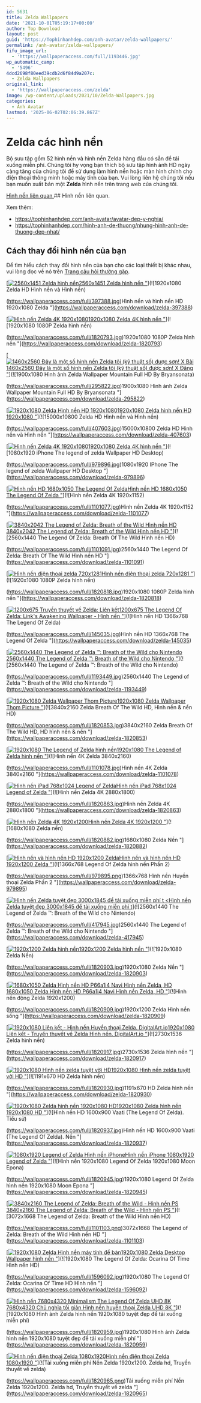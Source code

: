 ```yaml
---
id: 5631
title: Zelda Wallpapers
date: '2021-10-01T05:19:17+00:00'
author: Top Download
layout: post
guid: 'https://Tophinhanhdep.com/anh-avatar/zelda-wallpapers/'
permalink: /anh-avatar/zelda-wallpapers/
fifu_image_url:
  - 'https://wallpaperaccess.com/full/1193446.jpg'
wp_automatic_camp:
  - '5496'
4dcd2698f80eed39cdb2d6f84d9a207c:
  - Zelda Wallpapers
original_link:
  - 'https://wallpaperaccess.com/zelda'
image: /wp-content/uploads/2021/10/Zelda-Wallpapers.jpg
categories:
  - Ảnh Avatar
lastmod: '2025-06-02T02:06:39.867Z'
---
```

# Zelda các hình nền

Bộ sưu tập gồm 52 hình nền và hình nền Zelda hàng đầu có sẵn để tải xuống miễn phí. Chúng tôi hy vọng bạn thích bộ sưu tập hình ảnh HD ngày càng tăng của chúng tôi để sử dụng làm hình nền hoặc màn hình chính cho điện thoại thông minh hoặc máy tính của bạn. Vui lòng liên hệ chúng tôi nếu bạn muốn xuất bản một **Zelda** hình nền trên trang web của chúng tôi.

[Hình nền liên quan ](#related) ## Hình nền liên quan.

   
 Xem thêm:

   
- <https://tophinhanhdep.com/anh-avatar/avatar-dep-y-nghia/>
- <https://tophinhanhdep.com/hinh-anh-de-thuong/nhung-hinh-anh-de-thuong-dep-nhat/>

## Cách thay đổi hình nền của bạn

Để tìm hiểu cách thay đổi hình nền của bạn cho các loại thiết bị khác nhau, vui lòng đọc về nó trên [Trang câu hỏi thường gặp](https://tophinhanhdep.com/faq/).

  
[[![2560x1451 Zelda hình nền](https://wallpaperaccess.com/full/1193446.jpg)2560x1451 Zelda hình nền "](https://wallpaperaccess.com/download/zelda-1193446)](![1920x1080 Zelda HD Hình nền và Hình nền)

(https://wallpaperaccess.com/full/397388.jpg)Hình nền và hình nền HD 1920x1080 Zelda "](https://wallpaperaccess.com/download/zelda-397388)

[[![Hình nền Zelda 4K 1920x1080](https://wallpaperaccess.com/full/1820782.jpg)1920x1080 Zelda 4K hình nền "](https://wallpaperaccess.com/download/zelda-1820782)](![1920x1080 1080P Zelda hình nền)

(https://wallpaperaccess.com/full/1820793.jpg)1920x1080 1080P Zelda hình nền "](https://wallpaperaccess.com/download/zelda-1820793)

[[![1460x2560 Đây là một số hình nền Zelda tôi (kỹ thuật số) được sơn!  X Bài](https://wallpaperaccess.com/full/1820803.jpg)1460x2560 Đây là một số hình nền Zelda tôi (kỹ thuật số) được sơn! X Đăng "](https://wallpaperaccess.com/download/zelda-1820803)](![1900x1080 Hình ảnh Zelda Wallpaper Mountain Full HD By Bryansonata)

(https://wallpaperaccess.com/full/295822.jpg)1900x1080 Hình ảnh Zelda Wallpaper Mountain Full HD By Bryansonata "](https://wallpaperaccess.com/download/zelda-295822)

[[![1920x1080 Zelda Hình nền HD 1920x1080](https://wallpaperaccess.com/full/1820808.jpg)1920x1080 Zelda hình nền HD 1920x1080 "](https://wallpaperaccess.com/download/zelda-1820808)](![15000x10800 Zelda HD Hình nền và Hình nền)

(https://wallpaperaccess.com/full/407603.jpg)15000x10800 Zelda HD Hình nền và Hình nền "](https://wallpaperaccess.com/download/zelda-407603)

[[![Hình nền Zelda 4K 1920x1080](https://wallpaperaccess.com/full/1101080.jpg)1920x1080 Zelda 4K hình nền "](https://wallpaperaccess.com/download/zelda-1101080)](![1080x1920 iPhone The legend of zelda Wallpaper HD Desktop)

(https://wallpaperaccess.com/full/979896.jpg)1080x1920 IPhone The legend of zelda Wallpaper HD Desktop "](https://wallpaperaccess.com/download/zelda-979896)

[[![Hình nền HD 1680x1050 The Legend Of Zelda](https://wallpaperaccess.com/full/430092.jpg)Hình nền HD 1680x1050 The Legend Of Zelda "](https://wallpaperaccess.com/download/zelda-430092)](![Hình nền Zelda 4K 1920x1152)

(https://wallpaperaccess.com/full/1101077.jpg)Hình nền Zelda 4K 1920x1152 "](https://wallpaperaccess.com/download/zelda-1101077)

[[![3840x2042 The Legend of Zelda: Breath of the Wild Hình nền HD](https://wallpaperaccess.com/full/1820814.jpg)3840x2042 The Legend of Zelda: Breath of the Wild Hình nền HD "](https://wallpaperaccess.com/download/zelda-1820814)](![2560x1440 The Legend Of Zelda: Breath Of The Wild Hình nền HD)

(https://wallpaperaccess.com/full/1101091.jpg)2560x1440 The Legend Of Zelda: Breath Of The Wild Hình nền HD "](https://wallpaperaccess.com/download/zelda-1101091)

[[![Hình nền điện thoại zelda 720x1281](https://wallpaperaccess.com/full/113021.png)Hình nền điện thoại zelda 720x1281 "](https://wallpaperaccess.com/download/zelda-113021)](![1920x1080 1080P Zelda hình nền)

(https://wallpaperaccess.com/full/1820818.jpg)1920x1080 1080P Zelda hình nền "](https://wallpaperaccess.com/download/zelda-1820818)

[[![1200x675 Truyền thuyết về Zelda: Liên kết](https://wallpaperaccess.com/full/1820841.png)1200x675 The Legend Of Zelda: Link's Awakening Wallpaper - Hình nền "](https://wallpaperaccess.com/download/zelda-1820841)](![Hình nền HD 1366x768 The Legend Of Zelda)

(https://wallpaperaccess.com/full/145035.jpg)Hình nền HD 1366x768 The Legend Of Zelda "](https://wallpaperaccess.com/download/zelda-145035)

[[![2560x1440 The Legend of Zelda ™: Breath of the Wild cho Nintendo](https://wallpaperaccess.com/full/417662.jpg)2560x1440 The Legend of Zelda ™: Breath of the Wild cho Nintendo "](https://wallpaperaccess.com/download/zelda-417662)](![2560x1440 The Legend of Zelda ™: Breath of the Wild cho Nintendo)

(https://wallpaperaccess.com/full/1193449.jpg)2560x1440 The Legend of Zelda ™: Breath of the Wild cho Nintendo "](https://wallpaperaccess.com/download/zelda-1193449)

[[![1920x1080 Zelda Wallpaper Thom Picture](https://wallpaperaccess.com/full/1820845.jpg)1920x1080 Zelda Wallpaper Thom Picture "](https://wallpaperaccess.com/download/zelda-1820845)](![3840x2160 Zelda Breath Of The Wild HD, Hình nền & nền HD)

(https://wallpaperaccess.com/full/1820853.jpg)3840x2160 Zelda Breath Of The Wild HD, HD hình nền &amp; nền "](https://wallpaperaccess.com/download/zelda-1820853)

[[![1920x1080 The Legend of Zelda hình nền](https://wallpaperaccess.com/full/1193464.jpg)1920x1080 The Legend of Zelda hình nền "](https://wallpaperaccess.com/download/zelda-1193464)](![Hình nền 4K Zelda 3840x2160)

(https://wallpaperaccess.com/full/1101078.jpg)Hình nền 4K Zelda 3840x2160 "](https://wallpaperaccess.com/download/zelda-1101078)

[[![Hình nền iPad 768x1024 Legend of Zelda](https://wallpaperaccess.com/full/1820861.jpg)Hình nền iPad 768x1024 Legend of Zelda "](https://wallpaperaccess.com/download/zelda-1820861)](![Hình nền Zelda 4K 2880x1800)

(https://wallpaperaccess.com/full/1820863.jpg)Hình nền Zelda 4K 2880x1800 "](https://wallpaperaccess.com/download/zelda-1820863)

[[![Hình nền Zelda 4K 1920x1200](https://wallpaperaccess.com/full/1820878.jpg)Hình nền Zelda 4K 1920x1200 "](https://wallpaperaccess.com/download/zelda-1820878)](![1680x1080 Zelda nền)

(https://wallpaperaccess.com/full/1820882.jpg)1680x1080 Zelda Nền "](https://wallpaperaccess.com/download/zelda-1820882)

[[![Hình nền và hình nền HD 1920x1200 Zelda](https://wallpaperaccess.com/full/1820884.jpg)Hình nền và hình nền HD 1920x1200 Zelda "](https://wallpaperaccess.com/download/zelda-1820884)](![1366x768 Legend Of Zelda hình nền Phần 2)

(https://wallpaperaccess.com/full/979895.png)1366x768 Hình nền Huyền thoại Zelda Phần 2 "](https://wallpaperaccess.com/download/zelda-979895)

[[![Hình nền Zelda tuyệt đẹp 3000x1845 để tải xuống miễn phí t <](https://wallpaperaccess.com/full/1820889.jpg)Hình nền Zelda tuyệt đẹp 3000x1845 để tải xuống miễn phí t](https://wallpaperaccess.com/download/zelda-1820889)](![2560x1440 The Legend of Zelda ™: Breath of the Wild cho Nintendo)

(https://wallpaperaccess.com/full/417945.jpg)2560x1440 The Legend of Zelda ™: Breath of the Wild cho Nintendo "](https://wallpaperaccess.com/download/zelda-417945)

[[![1920x1200 Zelda hình nền](https://wallpaperaccess.com/full/1820898.jpg)1920x1200 Zelda hình nền "](https://wallpaperaccess.com/download/zelda-1820898)](![1920x1080 Zelda Nền)

(https://wallpaperaccess.com/full/1820903.jpg)1920x1080 Zelda Nền "](https://wallpaperaccess.com/download/zelda-1820903)

[[![1680x1050 Zelda Hình nền HD P66a1i4 Navi Hình nền Zelda, HD](https://wallpaperaccess.com/full/1820905.jpg)1680x1050 Zelda Hình nền HD P66a1i4 Navi Hình nền Zelda, HD "](https://wallpaperaccess.com/download/zelda-1820905)](![Hình nền động Zelda 1920x1200)

(https://wallpaperaccess.com/full/1820909.jpg)1920x1200 Zelda Hình nền sống "](https://wallpaperaccess.com/download/zelda-1820909)

[[![1920x1080 Liên kết - Hình nền Huyền thoại Zelda.  DigitalArt.io](https://wallpaperaccess.com/full/145123.jpg)1920x1080 Liên kết - Truyền thuyết về Zelda Hình nền. DigitalArt.io "](https://wallpaperaccess.com/download/zelda-145123)](![2730x1536 Zelda hình nền)

(https://wallpaperaccess.com/full/1820917.jpg)2730x1536 Zelda hình nền "](https://wallpaperaccess.com/download/zelda-1820917)

[[![1920x1080 Hình nền zelda tuyệt vời HD](https://wallpaperaccess.com/full/1820926.jpg)1920x1080 Hình nền zelda tuyệt vời HD "](https://wallpaperaccess.com/download/zelda-1820926)](![1191x670 HD Zelda hình nền)

(https://wallpaperaccess.com/full/1820930.jpg)1191x670 HD Zelda hình nền "](https://wallpaperaccess.com/download/zelda-1820930)

[[![1920x1080 Zelda hình nền 1920x1080 HD](https://wallpaperaccess.com/full/1820931.jpg)1920x1080 Zelda hình nền 1920x1080 HD "](https://wallpaperaccess.com/download/zelda-1820931)](![Hình nền HD 1600x900 Vaati (The Legend Of Zelda).  Tiểu sử)

(https://wallpaperaccess.com/full/1820937.jpg)Hình nền HD 1600x900 Vaati (The Legend Of Zelda). Nền "](https://wallpaperaccess.com/download/zelda-1820937)

[[![1080x1920 Legend of Zelda Hình nền iPhone](https://wallpaperaccess.com/full/407435.jpg)Hình nền iPhone 1080x1920 Legend of Zelda "](https://wallpaperaccess.com/download/zelda-407435)](![Hình nền 1920x1080 Legend Of Zelda 1920x1080 Moon Epona)

(https://wallpaperaccess.com/full/1820945.jpg)1920x1080 Legend Of Zelda hình nền 1920x1080 Moon Epona "](https://wallpaperaccess.com/download/zelda-1820945)

[[![3840x2160 The Legend of Zelda: Breath of the Wild - Hình nền PS](https://wallpaperaccess.com/full/1820949.jpg)3840x2160 The Legend of Zelda: Breath of the Wild - Hình nền PS "](https://wallpaperaccess.com/download/zelda-1820949)](![3072x1668 The Legend of Zelda: Breath of the Wild Hình nền HD)

(https://wallpaperaccess.com/full/1101103.png)3072x1668 The Legend of Zelda: Breath of the Wild Hình nền HD "](https://wallpaperaccess.com/download/zelda-1101103)

[[![1920x1080 Zelda Hình nền máy tính để bàn](https://wallpaperaccess.com/full/1820955.jpg)1920x1080 Zelda Desktop Wallpaper hình nền "](https://wallpaperaccess.com/download/zelda-1820955)](![1920x1080 The Legend Of Zelda: Ocarina Of Time Hình nền HD)

(https://wallpaperaccess.com/full/1596092.jpg)1920x1080 The Legend Of Zelda: Ocarina Of Time HD Hình nền "](https://wallpaperaccess.com/download/zelda-1596092)

[[![Hình nền 7680x4320 Minimalism The Legend Of Zelda UHD 8K](https://wallpaperaccess.com/full/885066.jpg)7680x4320 Chủ nghĩa tối giản Hình nền huyền thoại Zelda UHD 8K "](https://wallpaperaccess.com/download/zelda-885066)](![1920x1080 Hình ảnh Zelda hình nền 1920x1080 tuyệt đẹp để tải xuống miễn phí)

(https://wallpaperaccess.com/full/1820959.jpg)1920x1080 Hình ảnh Zelda hình nền 1920x1080 tuyệt đẹp để tải xuống miễn phí "](https://wallpaperaccess.com/download/zelda-1820959)

[[![Hình nền điện thoại Zelda 1080x1920](https://wallpaperaccess.com/full/429943.jpg)Hình nền điện thoại Zelda 1080x1920 "](https://wallpaperaccess.com/download/zelda-429943)](![Tải xuống miễn phí Nền Zelda 1920x1200.  Zelda hd, Truyền thuyết về zelda)

(https://wallpaperaccess.com/full/1820965.png)Tải xuống miễn phí Nền Zelda 1920x1200. Zelda hd, Truyền thuyết về zelda "](https://wallpaperaccess.com/download/zelda-1820965)
